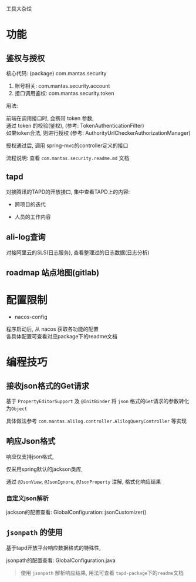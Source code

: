 
工具大杂烩

# 功能

## 鉴权与授权

核心代码: (package) com.mantas.security

1. 账号相关: com.mantas.security.account
2. 接口调用鉴权: com.mantas.security.token

用法: 

前端在调用接口时, 会携带 token 参数,  
通过 token 的校验(鉴权), (参考: TokenAuthenticationFilter)   
如果token合法, 则进行授权 (参考: AuthorityUrlCheckerAuthorizationManager)   

授权通过后, 调用 spring-mvc的controller定义的接口

流程说明: 查看 `com.mantas.security.readme.md` 文档


## tapd

对接腾讯的TAPD的开放接口, 集中查看TAPD上的内容: 

- 跨项目的迭代

- 人员的工作内容

## ali-log查询

对接阿里云的SLS(日志服务), 查看整理过的日志数据(日志分析)

## roadmap 站点地图(gitlab)



# 配置限制

- nacos-config

程序启动后, 从 nacos 获取各功能的配置  
各具体配置可查看对应package下的readme文档



# 编程技巧

## 接收json格式的Get请求

基于 `PropertyEditorSupport` 及 `@InitBinder` 将 `json` 格式的`Get`请求的参数转化为`Object`

具体做法参考 `com.mantas.alilog.controller.AlilogQueryController` 等实现

## 响应Json格式

响应仅支持json格式,

仅采用spring默认的jackson类库,

通过 `@JsonView`, `@JsonIgnore`, `@JsonProperty` 注解, 格式化响应结果


### 自定义json解析

jackson的配置查看: GlobalConfiguration::jsonCustomizer()

## `jsonpath` 的使用

基于tapd开放平台响应数据格式的特殊性,  

jsonpath的配置查看: GlobalConfiguration.java

> 使用 `jsonpath` 解析响应结果, 用法可查看 `tapd-package`下的`readme`文档